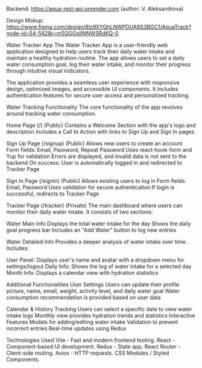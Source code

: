 
<!-- prettier-ignore-start -->

Backend:
https://aqua-rest-api.onrender.com (author: V. Aleksandrova)

Design Mokup: 
https://www.figma.com/design/8Iz9XYQhLNWPDUA9S3BGC1/AquaTrack?node-id=54-562&t=m5QGGqIINNWSRdKQ-0

Water Tracker App
The Water Tracker App is a user-friendly web application designed to help users track their daily water intake and maintain a healthy hydration routine. The app allows users to set a daily water consumption goal, log their water intake, and monitor their progress through intuitive visual indicators.

The application provides a seamless user experience with responsive design, optimized images, and accessible UI components. It includes authentication features for secure user access and personalized tracking.

Water Tracking Functionality
The core functionality of the app revolves around tracking water consumption.

Home Page (/) (Public)
Contains a Welcome Section with the app's logo and description
Includes a Call to Action with links to Sign Up and Sign In pages

Sign Up Page (/signup) (Public)
Allows new users to create an account
Form fields: Email, Password, Repeat Password
Uses react-hook-form and Yup for validation
Errors are displayed, and invalid data is not sent to the backend
On success: User is automatically logged in and redirected to Tracker Page

Sign In Page (/signin) (Public)
Allows existing users to log in
Form fields: Email, Password
Uses validation for secure authentication
If login is successful, redirects to Tracker Page

Tracker Page (/tracker) (Private)
The main dashboard where users can monitor their daily water intake. It consists of two sections:

Water Main Info
Displays the total water intake for the day
Shows the daily goal progress bar
Includes an "Add Water" button to log new entries

Water Detailed Info
Provides a deeper analysis of water intake over time. Includes:

User Panel: Displays user's name and avatar with a dropdown menu for settings/logout
Daily Info: Shows the log of water intake for a selected day
Month Info: Displays a calendar view with hydration statistics

Additional Functionalities
User Settings
Users can update their profile picture, name, email, weight, activity level, and daily water goal
Water consumption recommendation is provided based on user data

Calendar & History Tracking
Users can select a specific date to view water intake logs
Monthly view provides hydration trends and statistics
Interactive Features
Modals for adding/editing water intake
Validation to prevent incorrect entries
Real-time updates using Redux

Technologies Used
Vite - Fast and modern frontend tooling.
React - Component-based UI development.
Redux - State app.
React Router - Client-side routing.
Axios - HTTP requests.
CSS Modules / Styled Components.


<!-- prettier-ignore-end -->

